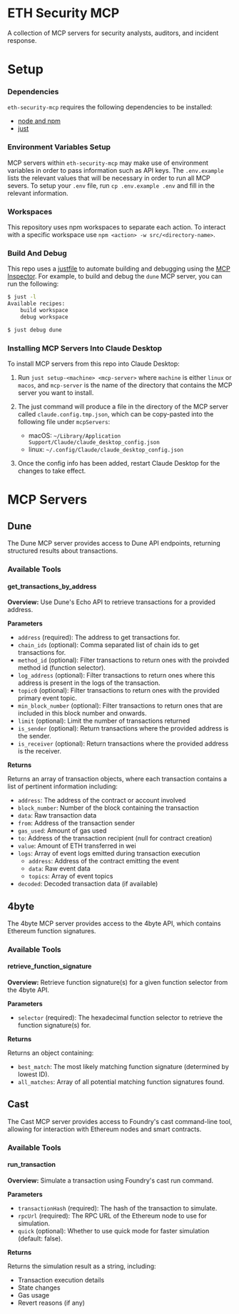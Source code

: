 # ETH Security MCP

A collection of MCP servers for security analysts, auditors, and incident response.

# Setup

### Dependencies

`eth-security-mcp` requires the following dependencies to be installed:

- [node and npm](https://docs.npmjs.com/downloading-and-installing-node-js-and-npm)
- [just](https://github.com/casey/just)

### Environment Variables Setup

MCP servers within `eth-security-mcp` may make use of environment variables in order to pass information such as API keys. The `.env.example` lists the relevant values that will be necessary in order to run all MCP severs. To setup your `.env` file, run `cp .env.example .env` and fill in the relevant information.

### Workspaces

This repository uses npm workspaces to separate each action. To interact with a specific workspace use `npm <action> -w src/<directory-name>`.

### Build And Debug

This repo uses a [justfile](https://github.com/casey/just) to automate building and debugging using the [MCP Inspector](https://github.com/modelcontextprotocol/inspector). For example, to build and debug the `dune` MCP server, you can run the following:

```bash
$ just -l
Available recipes:
    build workspace
    debug workspace

$ just debug dune
```

### Installing MCP Servers Into Claude Desktop

To install MCP servers from this repo into Claude Desktop:

1. Run `just setup-<machine> <mcp-server>` where `machine` is either `linux` or `macos`, and `mcp-server` is the name of the directory that contains the MCP server you want to install.
2. The just command will produce a file in the directory of the MCP server called `claude.config.tmp.json`, which can be copy-pasted into the following file  under `mcpServers`:

    - macOS: `~/Library/Application Support/Claude/claude_desktop_config.json`
    - linux: `~/.config/Claude/claude_desktop_config.json`

3. Once the config info has been added, restart Claude Desktop for the changes to take effect.

# MCP Servers

## Dune

The Dune MCP server provides access to Dune API endpoints, returning structured results about transactions.

### Available Tools

#### get_transactions_by_address

**Overview:** Use Dune's Echo API to retrieve transactions for a provided address.

**Parameters**

- `address` (required): The address to get transactions for.
- `chain_ids` (optional): Comma separated list of chain ids to get transactions for.
- `method_id` (optional): Filter transactions to return ones with the proivded method id (function selector).
- `log_address` (optional): Filter transactions to return ones where this address is present in the logs of the transaction.
- `topic0` (optional): Filter transactions to return ones with the provided primary event topic.
- `min_block_number` (optional): Filter transactions to return ones that are included in this block number and onwards.
- `limit` (optional): Limit the number of transactions returned
- `is_sender` (optional): Return transactions where the provided address is the sender.
- `is_receiver` (optional): Return transactions where the provided address is the receiver.

**Returns**

Returns an array of transaction objects, where each transaction contains a list of pertinent information including:

- `address`: The address of the contract or account involved
- `block_number`: Number of the block containing the transaction
- `data`: Raw transaction data
- `from`: Address of the transaction sender
- `gas_used`: Amount of gas used
- `to`: Address of the transaction recipient (null for contract creation)
- `value`: Amount of ETH transferred in wei
- `logs`: Array of event logs emitted during transaction execution
  - `address`: Address of the contract emitting the event
  - `data`: Raw event data
  - `topics`: Array of event topics
- `decoded`: Decoded transaction data (if available)

## 4byte

The 4byte MCP server provides access to the 4byte API, which contains Ethereum function signatures.

### Available Tools

#### retrieve_function_signature

**Overview:** Retrieve function signature(s) for a given function selector from the 4byte API.

**Parameters**

- `selector` (required): The hexadecimal function selector to retrieve the function signature(s) for.

**Returns**

Returns an object containing:
- `best_match`: The most likely matching function signature (determined by lowest ID).
- `all_matches`: Array of all potential matching function signatures found.

## Cast

The Cast MCP server provides access to Foundry's cast command-line tool, allowing for interaction with Ethereum nodes and smart contracts.

### Available Tools

#### run_transaction

**Overview:** Simulate a transaction using Foundry's cast run command.

**Parameters**

- `transactionHash` (required): The hash of the transaction to simulate.
- `rpcUrl` (required): The RPC URL of the Ethereum node to use for simulation.
- `quick` (optional): Whether to use quick mode for faster simulation (default: false).

**Returns**

Returns the simulation result as a string, including:
- Transaction execution details
- State changes
- Gas usage
- Revert reasons (if any)
